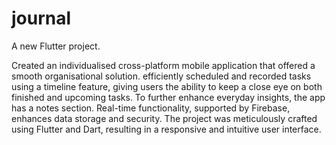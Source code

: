 # journal

A new Flutter project.

Created an individualised cross-platform mobile application that offered a smooth organisational solution. efficiently scheduled and recorded tasks using a timeline feature, giving users the ability to keep a close eye on both finished and upcoming tasks. To further enhance everyday insights, the app has a notes section. Real-time functionality, supported by Firebase, enhances data storage and security. The project was meticulously crafted using Flutter and Dart, resulting in a responsive and intuitive user interface.
